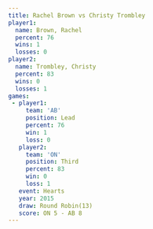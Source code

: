 ```yaml
---
title: Rachel Brown vs Christy Trombley
player1:                 
  name: Brown, Rachel    
  percent: 76            
  wins: 1                
  losses: 0              
player2:                 
  name: Trombley, Christy
  percent: 83            
  wins: 0                
  losses: 1              
games:
 - player1:        
     team: 'AB'    
     position: Lead
     percent: 76   
     win: 1        
     loss: 0       
   player2:         
     team: 'ON'     
     position: Third
     percent: 83    
     win: 0         
     loss: 1        
   event: Hearts        
   year: 2015           
   draw: Round Robin(13)
   score: ON 5 - AB 8   
---
```

